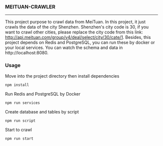 ### MEITUAN-CRAWLER

------
This project purpose to crawl data from MeiTuan. In this project, it just crawls the data of the city Shenzhen. Shenzhen's city code is 30, if you want to crawl other cities, please replace the city code from this link: http://api.meituan.com/group/v4/deal/select/city/30/cate/1. Besides, this project depends on Redis and PostgreSQL, you can run these by docker or your local services. You can watch the schema and data in http://localhost:8080.

### Usage

Move into the project directory then install dependencies
```
npm install
```

Run Redis and PostgreSQL by Docker
```
npm run services
```

Create database and tables by script
```
npm run script
```

Start to crawl
```
npm run start
```
